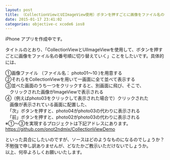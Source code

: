 ```yaml
---
layout: post
title: （CollectionViewとUIImageView使用）ボタンを押すごとに画像をファイル名の番号通りに切り替える
date: 2015-01-17 23:41:02
categories: objective-c xcode6 ios8
---
```

<!-- {% raw %} -->
<p>iPhone アプリを作成中です。</p>

<p>タイトルのとおり、「CollectionViewとUIImageViewを使用して、ボタンを押すごとに画像をファイル名の番号順に切り替えていく」ことをしたいです。具体的には、</p>

<p>①画像ファイル （ファイル名： photo01〜10 )を用意する<br>
②それらをCollectionViewを用いて一画面に全て並べて表示する<br>
③並べた画面のうち一つをクリックすると、別画面に飛び、そこで、<br>
　クリックされた画像がImageViewで表示される<br>
④（例えばphoto03をクリックして表示された場合で）クリックされた<br>
　画像が表示されている画面に配置した、<br>
　「次」ボタンを押すと、photo04がphoto03の代わりに表示される<br>
　「前」ボタンを押すと、photo02がphoto03の代わりに表示される<br>
※①〜③を実現するプロジェクトは下記アドレスにあります。<br>
<a href="https://github.com/onot2ndmix/CollectionViewDemo" rel="nofollow">https://github.com/onot2ndmix/CollectionViewDemo</a></p>

<p>といった具合にしたいのですが、ソースはどのようなものになるのでしょうか？ <br>
不勉強で申し訳ありませんが、どなたかご教示いただけないでしょうか。 <br>
以上、何卒よろしくお願いいたします。</p>
<!-- {% endraw %} -->
